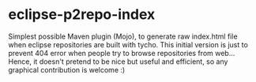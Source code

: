 eclipse-p2repo-index
====================

Simplest possible Maven plugin (Mojo), to generate raw index.html file when eclipse repositories are built with tycho.
This initial version is just to prevent 404 error when people try to browse repositories from web...
Hence, it doesn't pretend to be nice but useful and efficient, so any graphical contribution is welcome :)
